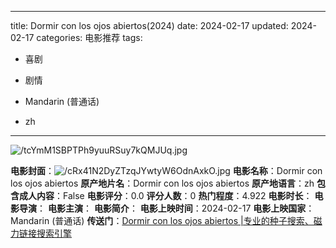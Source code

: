 
---
title: Dormir con los ojos abiertos(2024)
date: 2024-02-17
updated: 2024-02-17
categories: 电影推荐
tags:

- 喜剧
- 剧情

- Mandarin (普通话)
- zh
---

<img src="https://image.tmdb.org/t/p/original/tcYmM1SBPTPh9yuuRSuy7kQMJUq.jpg" alt="/tcYmM1SBPTPh9yuuRSuy7kQMJUq.jpg" title="/tcYmM1SBPTPh9yuuRSuy7kQMJUq.jpg">

**电影封面**：<img src="https://image.tmdb.org/t/p/w200/cRx41N2DyZTzqJYwtyW6OdnAxkO.jpg" alt="/cRx41N2DyZTzqJYwtyW6OdnAxkO.jpg" title="/cRx41N2DyZTzqJYwtyW6OdnAxkO.jpg">
**电影名称**：Dormir con los ojos abiertos
**原产地片名**：Dormir con los ojos abiertos
**原产地语言**：zh
**包含成人内容**：False
**电影评分**：0.0
**评分人数**：0
**热门程度**：4.922
**电影时长**：
**电影导演**：
**电影主演**：
**电影简介**：
**电影上映时间**：2024-02-17
**电影上映国家**：Mandarin (普通话)
**传送门**：[Dormir con los ojos abiertos |专业的种子搜索、磁力链接搜索引擎](https://movie.amd794.com:2083/?search=Dormir%20con%20los%20ojos%20abiertos&ordering=&mode=match_phrase&page_size=10&page=1)

